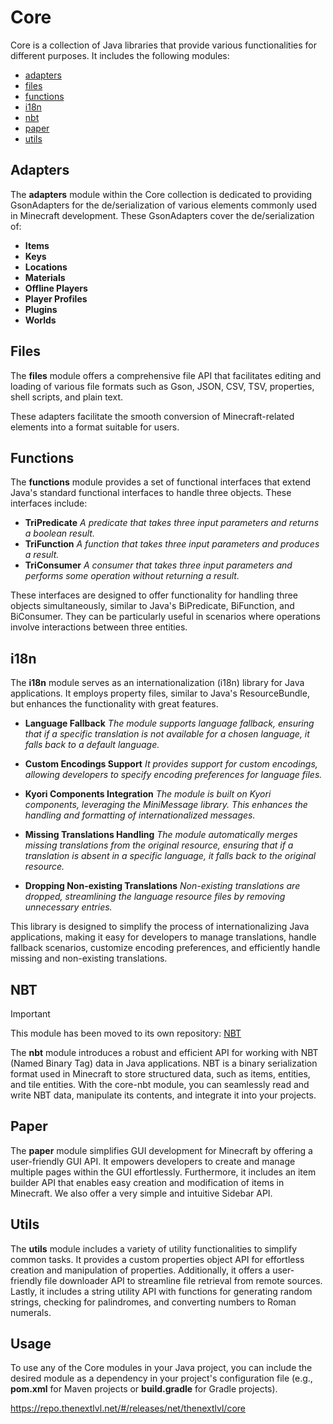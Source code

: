 # Core

Core is a collection of Java libraries that provide various functionalities for different purposes. It includes the
following modules:

- [adapters](#adapters)
- [files](#files)
- [functions](#functions)
- [i18n](#i18n)
- [nbt](#nbt)
- [paper](#paper)
- [utils](#utils)

## Adapters

The **adapters** module within the Core collection is dedicated to providing GsonAdapters for the de/serialization of
various elements commonly used in Minecraft development.
These GsonAdapters cover the de/serialization of:

- **Items**
- **Keys**
- **Locations**
- **Materials**
- **Offline Players**
- **Player Profiles**
- **Plugins**
- **Worlds**

## Files

The **files** module offers a comprehensive file API that facilitates editing and loading of various file formats such
as Gson, JSON, CSV, TSV, properties, shell scripts, and plain text.

These adapters facilitate the smooth conversion of Minecraft-related elements into a format suitable for users.

## Functions

The **functions** module provides a set of functional interfaces that extend Java's standard functional interfaces to
handle three objects. These interfaces include:

- **TriPredicate** _A predicate that takes three input parameters and returns a boolean result._
- **TriFunction** _A function that takes three input parameters and produces a result._
- **TriConsumer** _A consumer that takes three input parameters and performs some operation without returning a result._

These interfaces are designed to offer functionality for handling three objects simultaneously, similar to Java's
BiPredicate, BiFunction, and BiConsumer. They can be particularly useful in scenarios where operations involve
interactions between three entities.

## i18n

The **i18n** module serves as an internationalization (i18n) library for Java applications. It employs property files,
similar to Java's ResourceBundle, but enhances the functionality with great features.

- **Language Fallback** _The module supports language fallback, ensuring that if a specific translation is not available
  for a chosen language, it falls back to a default language._

- **Custom Encodings Support** _It provides support for custom encodings, allowing developers to specify encoding
  preferences for language files._

- **Kyori Components Integration** _The module is built on Kyori components, leveraging the MiniMessage library. This
  enhances the handling and formatting of internationalized messages._

- **Missing Translations Handling** _The module automatically merges missing translations from the original resource,
  ensuring that if a translation is absent in a specific language, it falls back to the original resource._

- **Dropping Non-existing Translations** _Non-existing translations are dropped, streamlining the language resource
  files by removing unnecessary entries._

This library is designed to simplify the process of internationalizing Java applications, making it easy for
developers to manage translations, handle fallback scenarios, customize encoding preferences, and efficiently handle
missing and non-existing translations.

## NBT

> [!IMPORTANT]
> This module has been moved to its own repository: [NBT](https://github.com/TheNextLvl-net/nbt)

The **nbt** module introduces a robust and efficient API for working with NBT (Named Binary Tag) data in Java
applications. NBT is a binary serialization format used in Minecraft to store structured data, such as items, entities,
and tile entities. With the core-nbt module, you can seamlessly read and write NBT data, manipulate its contents, and
integrate it into your projects.

## Paper

The **paper** module simplifies GUI development for Minecraft by offering a user-friendly GUI API. It empowers
developers to create and manage multiple pages within the GUI effortlessly. Furthermore, it includes an item builder API
that enables easy creation and modification of items in Minecraft. We also offer a very simple and intuitive Sidebar
API.

## Utils

The **utils** module includes a variety of utility functionalities to simplify common tasks. It provides a custom
properties object API for effortless creation and manipulation of properties. Additionally, it offers a user-friendly
file downloader API to streamline file retrieval from remote sources. Lastly, it includes a string utility API with
functions for generating random strings, checking for palindromes, and converting numbers to Roman numerals.

## Usage

To use any of the Core modules in your Java project, you can include the desired module as a dependency in your
project's configuration file (e.g., **pom.xml** for Maven projects or **build.gradle** for Gradle projects).

https://repo.thenextlvl.net/#/releases/net/thenextlvl/core
